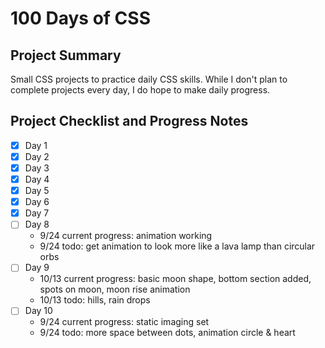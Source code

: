 # 100 Days of CSS #

## Project Summary ##
Small CSS projects to practice daily CSS skills.
While I don't plan to complete projects every day, I do hope to make daily progress.

## Project Checklist and Progress Notes ##
- [x] Day 1
- [x] Day 2
- [x] Day 3
- [x] Day 4
- [x] Day 5
- [x] Day 6
- [x] Day 7
- [ ] Day 8
    - 9/24 current progress: animation working
    - 9/24 todo: get animation to look more like a lava lamp than circular orbs
- [ ] Day 9
    - 10/13 current progress: basic moon shape, bottom section added, spots on moon, moon rise animation
    - 10/13 todo: hills, rain drops
- [ ] Day 10
    - 9/24 current progress: static imaging set
    - 9/24 todo: more space between dots, animation circle & heart
